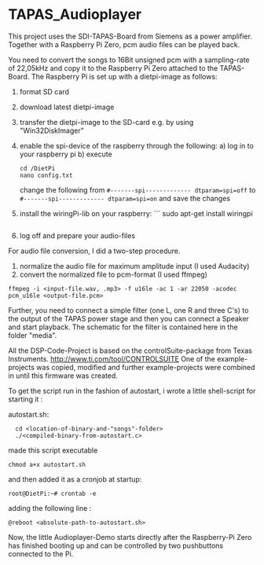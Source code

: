 # TAPAS_Audioplayer
This project uses the SDI-TAPAS-Board from Siemens as a power amplifier. Together with a Raspberry Pi Zero, pcm audio files can be played back.

You need to convert the songs to 16Bit unsigned pcm with a sampling-rate of 22,05kHz and copy it to the Raspberry Pi Zero 
attached to the TAPAS-Board. 
The Raspberry Pi is set up with a dietpi-image as follows:

1) format SD card
2) download latest dietpi-image
3) transfer the dietpi-image to the SD-card e.g. by using "Win32DiskImager"
4) enable the spi-device of the raspberry through the following: 
   a) log in to your raspberry pi
   b) execute
      ```
      cd /DietPi
      nano config.txt
      ``` 
      change the following from 
      	```
        #-------spi-------------
	      dtparam=spi=off
        ```
	    to
	      ```
        #-------spi-------------
	      dtparam=spi=on
        ```
      and save the changes

5) install the wiringPi-lib on your raspberry: 
    	```
      sudo apt-get install wiringpi
      ```     
     
6) log off and prepare your audio-files

For audio file conversion, I did a two-step procedure. 
1) normalize the audio file for maximum amplitude input (I used Audacity)
2) convert the normalized file to pcm-format (I used ffmpeg)
```
ffmpeg -i <input-file.wav, .mp3> -f u16le -ac 1 -ar 22050 -acodec pcm_u16le <output-file.pcm>
```
Further, you need to connect a simple filter (one L, one R and three C's) to the output of the TAPAS power stage and 
then you can connect a Speaker and start playback. The schematic for the filter is contained here in the folder "media". 

All the DSP-Code-Project is based on the controlSuite-package from Texas Instruments. 
http://www.ti.com/tool/CONTROLSUITE
One of the example-projects was copied, modified and further example-projects were combined in until this 
firmware was created. 

To get the script run in the fashion of autostart, i wrote a little shell-script for starting it : 

autostart.sh:
```
  cd <location-of-binary-and-"songs"-folder>
  ./<compiled-binary-from-autostart.c>
```

made this script executable 
```
chmod a+x autostart.sh
```

and then added it as a cronjob at startup: 
```
root@DietPi:~# crontab -e
```

adding the following line : 
```
@reboot <absolute-path-to-autostart.sh>
```
Now, the little Audioplayer-Demo starts directly after the Raspberry-Pi Zero has finished booting up 
and can be controlled by two pushbuttons connected to the Pi.
